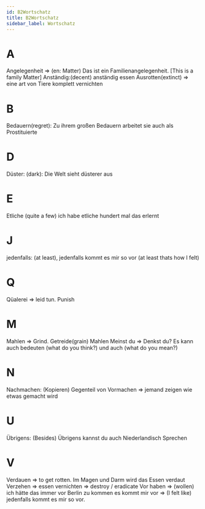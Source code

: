 ```yaml
---
id: B2Wortschatz
title: B2Wortschatz
sidebar_label: Wortschatz
---
```


# A

Angelegenheit => (en: Matter) Das ist ein Familienangelegenheit. [This is a family Matter]
Anständig:(decent) anständig essen
Ausrotten(extinct) => eine art von Tiere komplett vernichten

# B

Bedauern(regret): Zu ihrem großen Bedauern arbeitet sie auch als Prostituierte

# D

Düster: (dark): Die Welt sieht düsterer aus

# E

Etliche (quite a few) ich habe etliche hundert mal das erlernt

# J

jedenfalls: (at least), jedenfalls kommt es mir so vor (at least thats how I felt)

# Q

Qüalerei => leid tun. Punish

# M

Mahlen => Grind. Getreide(grain) Mahlen
Meinst du => Denkst du? Es kann auch bedeuten (what do you think?) und auch (what do you mean?)

# N

Nachmachen: (Kopieren) Gegenteil von Vormachen => jemand zeigen wie etwas gemacht wird

# U

Übrigens: (Besides) Übrigens kannst du auch Niederlandisch Sprechen

# V

Verdauen => to get rotten. Im Magen und Darm wird das Essen verdaut
Verzehen => essen
vernichten => destroy / eradicate
Vor haben => (wollen) ich hätte das immer vor Berlin zu kommen
es kommt mir vor => (I felt like) jedenfalls kommt es mir so vor.
